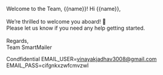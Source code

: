 Welcome to the Team, {{name}}! 
Hi {{name}},<br><br> 
We’re thrilled to welcome you aboard! 🚀<br> 
Please let us know if you need any help getting started.<br><br> 
Regards,<br> 
Team SmartMailer 

Condfidential
EMAIL_USER=vinayakjadhav3008@gmail.com
EMAIL_PASS=cifgnkxzwfcmvzwl
